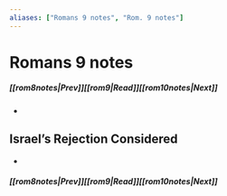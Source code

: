 ```yaml
---
aliases: ["Romans 9 notes", "Rom. 9 notes"]
---
```

# Romans 9 notes
##### <span class=arrow-left></span>[[rom8notes|Prev]]<span class=navigation-separator></span>[[rom9|Read]]<span class=navigation-separator></span>[[rom10notes|Next]]<span class=arrow-right></span>
- 
## Israel’s Rejection Considered
- 
##### <span class=arrow-left></span>[[rom8notes|Prev]]<span class=navigation-separator></span>[[rom9|Read]]<span class=navigation-separator></span>[[rom10notes|Next]]<span class=arrow-right></span>